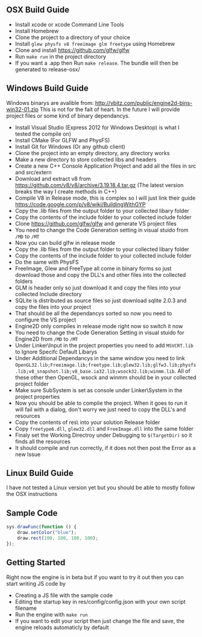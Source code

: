 OSX Build Guide
-------------------
- Install xcode or xcode Command Line Tools
- Install Homebrew
- Clone the project to a directory of your choice
- Install `glew physfs v8 freeimage glm freetype` using Homebrew
- Clone and install https://github.com/glfw/glfw
- Run `make run` in the project directory
- If you want a .app then Run `make release`. The bundle will then be generated to release-osx/

Windows Build Guide
-------------------
Windows binarys are avalible from: http://vbitz.com/public/engine2d-bins-win32-01.zip
This is not for the fait of heart. In the future I will provide project files or some kind of binary dependancys.
- Install Visual Studio (Express 2012 for Windows Desktop) is what I tested the compile on)
- Install CMake (For GLFW and PhysFS)
- Install Git for Windows (Or any github client)
- Clone the project into an empty directory, any directory works
- Make a new directory to store collected libs and headers
- Create a new C++ Console Application Project and add all the files in src and src/extern
- Download and extract v8 from https://github.com/v8/v8/archive/3.19.18.4.tar.gz (The latest version breaks the way I create methods in C++)
- Compile V8 in Release mode, this is complex so I will just link their guide https://code.google.com/p/v8/wiki/BuildingWithGYP
- Copy the .lib files from the output folder to your collected libary folder
- Copy the contents of the include folder to your collected include folder
- Clone https://github.com/glfw/glfw and generate VS project files
- You need to change the Code Generation setting in visual stuido from `/MD` to `/MT`
- Now you can build glfw in release mode
- Copy the .lib files from the output folder to your collected libary folder
- Copy the contents of the include folder to your collected include folder
- Do the same with PhysFS
- FreeImage, Glew and FreeType all come in binary forms so just download those and copy the DLL's and other files into the collected folders
- GLM is header only so just download it and copy the files into your collected Include directory
- SQLite is distributed as source files so just download sqlite 2.0.3 and copy the files into your project
- That should be all the dependancys sorted so now you need to configure the VS project
- Engine2D only compiles in release mode right now so switch it now
- You need to change the Code Generation Setting in visual stuido for Engine2D from `/MD` to `/MT`
- Under Linker\Input in the project properties you need to add `MSVCRT.lib` to Ignore Specifc Default Libarys
- Under Additional Dependancys in the same window you need to link `OpenGL32.lib;Freeimage.lib;freetype.lib;glew32.lib;glfw3.lib;physfs.lib;v8_snapshot.lib;v8_base.ia32.lib;wsock32.lib;winmm.lib`. All of these other then OpenGL, wsock and winmm should be in your collected project folder
- Make sure SubSystem is set as console under Linker\System in the project properties
- Now you should be able to complie the project. When it goes to run it will fail with a dialog, don't worry we just need to copy the DLL's and resources
- Copy the contents of res\ into your solution Release folder
- Copy `freetype6.dll`, `glew32.dll` and `FreeImage.dll` into the same folder
- Finaly set the Working Directroy under Debugging to `$(TargetDir)` so it finds all the resources
- It should compile and run correctly, if it does not then post the Error as a new Issue

Linux Build Guide
-------------------
I have not tested a Linux version yet but you should be able to mostly follow the OSX instructions

Sample Code
-------------------
```javascript
sys.drawFunc(function () {
	draw.setColor("blue");
	draw.rect(100, 100, 100, 100);
});
```

Getting Started
-------------------
Right now the engine is in beta but if you want to try it out then you can start writing JS code by
- Creating a JS file with the sample code
- Editing the startup key in res/config/config.json with your own script filename
- Run the engine with `make run`
- If you want to edit your script then just change the file and save, the engine reloads automaticly by default